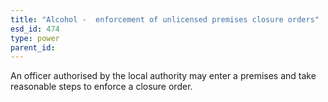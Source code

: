 ```yaml
---
title: "Alcohol -  enforcement of unlicensed premises closure orders"
esd_id: 474
type: power
parent_id:  
---
```


An officer authorised by the local authority may enter a premises and take reasonable steps to enforce a closure order.

